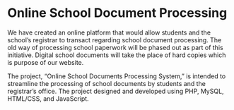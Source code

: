 # Online School Document Processing
We have created an online platform that would allow students and the school’s registrar to transact regarding school document processing. The old way of processing school paperwork will be phased out as part of this initiative. Digital school documents will take the place of hard copies which is purpose of our website.

The project, “Online School Documents Processing System,” is intended to streamline the processing of school documents by students and the registrar’s office. The project designed and developed using PHP, MySQL, HTML/CSS, and JavaScript. 
